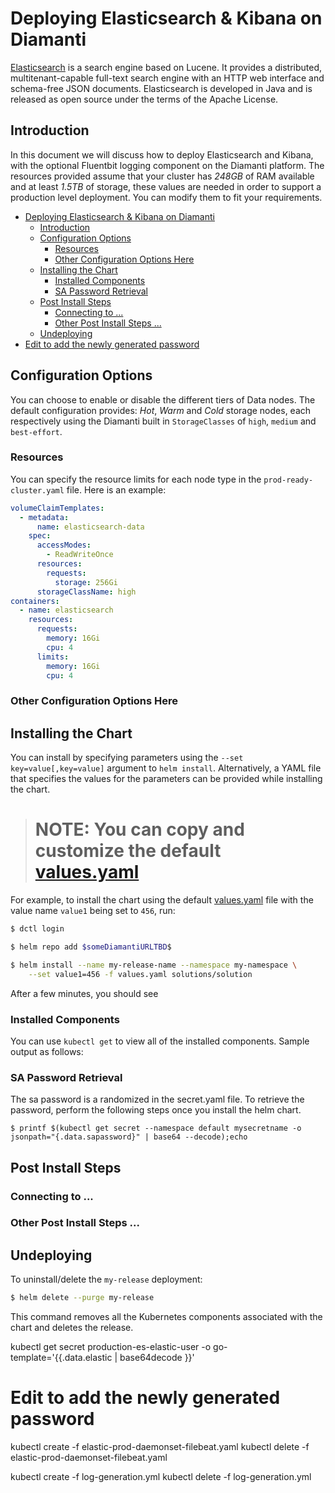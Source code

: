 # Deploying Elasticsearch & Kibana on Diamanti

[Elasticsearch](https://www.elastic.co/) is a search engine based on Lucene. It provides a distributed, multitenant-capable full-text search engine with an HTTP web interface and schema-free JSON documents. Elasticsearch is developed in Java and is released as open source under the terms of the Apache License.

## Introduction

In this document we will discuss how to deploy Elasticsearch and Kibana, with the optional Fluentbit logging component on the Diamanti platform. The resources provided assume that your cluster has _248GB_ of RAM available and at least _1.5TB_ of storage, these values are needed in order to support a production level deployment. You can modify them to fit your requirements.

<!-- TOC -->

- [Deploying Elasticsearch & Kibana on Diamanti](#deploying-elasticsearch--kibana-on-diamanti)
  - [Introduction](#introduction)
  - [Configuration Options](#configuration-options)
    - [Resources](#resources)
    - [Other Configuration Options Here](#other-configuration-options-here)
  - [Installing the Chart](#installing-the-chart)
    - [Installed Components](#installed-components)
    - [SA Password Retrieval](#sa-password-retrieval)
  - [Post Install Steps](#post-install-steps)
    - [Connecting to ...](#connecting-to)
    - [Other Post Install Steps ...](#other-post-install-steps)
  - [Undeploying](#undeploying)
- [Edit to add the newly generated password](#edit-to-add-the-newly-generated-password)

<!-- /TOC -->

## Configuration Options

You can choose to enable or disable the different tiers of Data nodes. The default configuration provides: *Hot*, *Warm* and *Cold* storage nodes, each respectively using the Diamanti built in `StorageClasses` of `high`, `medium` and `best-effort`.

<!-- Other H3 Configuration Items are added in here. These can describe the above values as needed. Some examples given. -->

### Resources

You can specify the resource limits for each node type in the `prod-ready-cluster.yaml` file. Here is an example:

```yaml
volumeClaimTemplates:
  - metadata:
      name: elasticsearch-data
    spec:
      accessModes:
        - ReadWriteOnce
      resources:
        requests:
          storage: 256Gi
      storageClassName: high
containers:
  - name: elasticsearch
    resources:
      requests:
        memory: 16Gi
        cpu: 4
      limits:
        memory: 16Gi
        cpu: 4
```

### Other Configuration Options Here

## Installing the Chart

You can install by specifying parameters using the `--set key=value[,key=value]` argument to `helm install`. Alternatively, a YAML file that specifies the values for the parameters can be provided while installing the chart.

># NOTE: You can copy and customize the default [values.yaml](values.yaml)

For example, to install the chart using the default [values.yaml](values.yaml) file with the value name `value1` being set to `456`, run:

```bash
$ dctl login

$ helm repo add $someDiamantiURLTBD$

$ helm install --name my-release-name --namespace my-namespace \
    --set value1=456 -f values.yaml solutions/solution
```

After a few minutes, you should see <!-- description of what they see here -->

### Installed Components

You can use `kubectl get` to view all of the installed components. Sample output as follows:
<!-- some sample output if it's useful -->

### SA Password Retrieval
<!-- This is an example of another installed component that should be specifically mentioned -->
The sa password is a randomized in the secret.yaml file.  To retrieve the password, perform the following steps once you install the helm chart.

```console
$ printf $(kubectl get secret --namespace default mysecretname -o jsonpath="{.data.sapassword}" | base64 --decode);echo
```

## Post Install Steps

<!-- some example post install steps that might be useful or necessary for the customer -->

### Connecting to ...

### Other Post Install Steps ...

## Undeploying

To uninstall/delete the `my-release` deployment:

```bash
$ helm delete --purge my-release
```

This command removes all the Kubernetes components associated with the chart and deletes the release.



kubectl get secret production-es-elastic-user -o go-template='{{.data.elastic | base64decode }}'

# Edit to add the newly generated password
kubectl create -f elastic-prod-daemonset-filebeat.yaml
kubectl delete -f elastic-prod-daemonset-filebeat.yaml


kubectl create -f log-generation.yml
kubectl delete -f log-generation.yml

